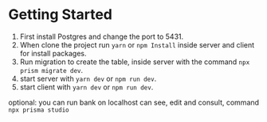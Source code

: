 # Getting Started

1. First install Postgres and change the port to 5431.
2. When clone the project run `yarn` or `npm Install` inside server and client for install packages.
3. Run migration to create the table, inside server with the command `npx prism migrate dev`.
4. start server with `yarn dev` or `npm run dev`.
5. start client with `yarn dev` or `npm run dev`.

optional: you can run bank on localhost can see, edit and consult, command `npx prisma studio`
